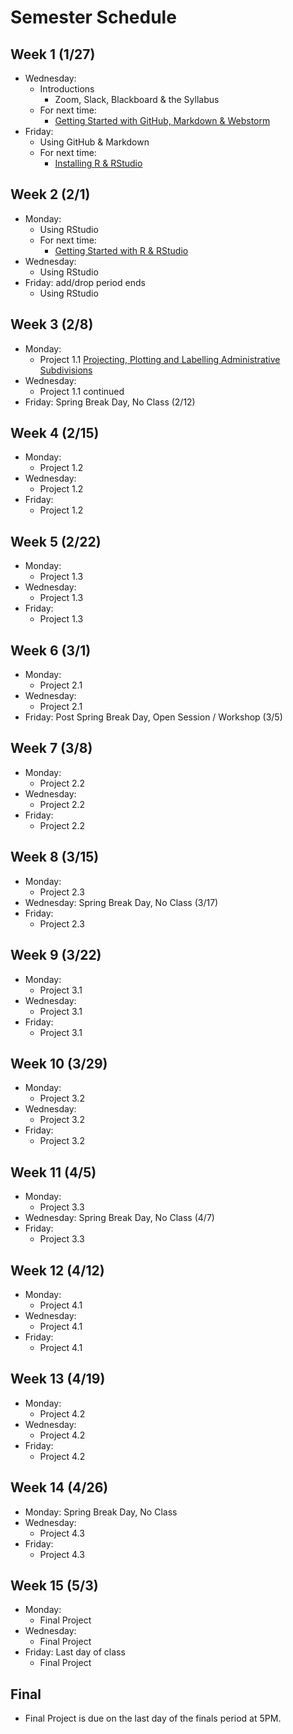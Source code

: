 # Semester Schedule

## Week 1 (1/27)
- Wednesday:
	- Introductions
		- Zoom, Slack, Blackboard & the Syllabus
	- For next time:
		- [Getting Started with GitHub, Markdown & Webstorm](https://tyler-frazier.github.io/dsbook/gitstart.html)
- Friday:
	- Using GitHub & Markdown
	- For next time:
		- [Installing R & RStudio](https://tyler-frazier.github.io/dsbook/rinstall.html)
	
## Week 2 (2/1)
- Monday:
	- Using RStudio
	- For next time:
	  - [Getting Started with R & RStudio](https://tyler-frazier.github.io/dsbook/rstart.html)
- Wednesday:
	- Using RStudio
- Friday: add/drop period ends
	- Using RStudio

## Week 3 (2/8)
- Monday:
	- Project 1.1 [Projecting, Plotting and Labelling Administrative Subdivisions](https://tyler-frazier.github.io/dsbook/describe.html#projecting-plotting-and-labelling-administrative-subdivisions)
- Wednesday:
	- Project 1.1 continued
- Friday: Spring Break Day, No Class (2/12)

## Week 4 (2/15)
- Monday:
	- Project 1.2
- Wednesday:
	- Project 1.2
- Friday:
	- Project 1.2


## Week 5 (2/22)
- Monday:
	- Project 1.3
- Wednesday:
	- Project 1.3
- Friday:
	- Project 1.3

## Week 6 (3/1)
- Monday:
	- Project 2.1
- Wednesday:
	- Project 2.1
- Friday: Post Spring Break Day, Open Session / Workshop (3/5)

## Week 7 (3/8)
- Monday:
	- Project 2.2
- Wednesday:
	- Project 2.2
- Friday:
	- Project 2.2

## Week 8 (3/15)
- Monday:
	- Project 2.3
- Wednesday: Spring Break Day, No Class (3/17)
- Friday:
	- Project 2.3

## Week 9 (3/22)
- Monday:
	- Project 3.1
- Wednesday:
	- Project 3.1
- Friday:
	- Project 3.1

## Week 10 (3/29)
- Monday:
	- Project 3.2
- Wednesday:
	- Project 3.2
- Friday:
	- Project 3.2

## Week 11 (4/5)
- Monday:
	- Project 3.3
- Wednesday: Spring Break Day, No Class (4/7)
- Friday:
	- Project 3.3

## Week 12 (4/12)
- Monday:
	- Project 4.1
- Wednesday:
	- Project 4.1
- Friday:
	- Project 4.1

## Week 13 (4/19)
- Monday:
	- Project 4.2
- Wednesday:
	- Project 4.2
- Friday:
	- Project 4.2

## Week 14 (4/26)
- Monday: Spring Break Day, No Class
- Wednesday:
	- Project 4.3
- Friday:
	- Project 4.3

## Week 15 (5/3)
- Monday:
	- Final Project
- Wednesday:
	- Final Project
- Friday: Last day of class
	- Final Project
	
## Final
- Final Project is due on the last day of the finals period at 5PM.
